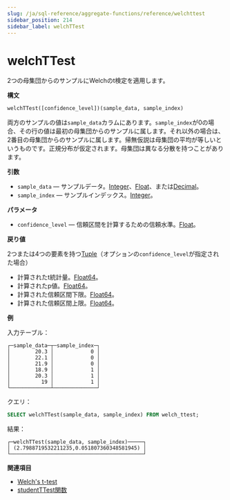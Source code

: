 ```yaml
---
slug: /ja/sql-reference/aggregate-functions/reference/welchttest
sidebar_position: 214
sidebar_label: welchTTest
---
```


# welchTTest

2つの母集団からのサンプルにWelchのt検定を適用します。

**構文**

``` sql
welchTTest([confidence_level])(sample_data, sample_index)
```

両方のサンプルの値は`sample_data`カラムにあります。`sample_index`が0の場合、その行の値は最初の母集団からのサンプルに属します。それ以外の場合は、2番目の母集団からのサンプルに属します。帰無仮説は母集団の平均が等しいというものです。正規分布が仮定されます。母集団は異なる分散を持つことがあります。

**引数**

- `sample_data` — サンプルデータ。[Integer](../../../sql-reference/data-types/int-uint.md)、[Float](../../../sql-reference/data-types/float.md)、または[Decimal](../../../sql-reference/data-types/decimal.md)。
- `sample_index` — サンプルインデックス。[Integer](../../../sql-reference/data-types/int-uint.md)。

**パラメータ**

- `confidence_level` — 信頼区間を計算するための信頼水準。[Float](../../../sql-reference/data-types/float.md)。

**戻り値**

2つまたは4つの要素を持つ[Tuple](../../../sql-reference/data-types/tuple.md)（オプションの`confidence_level`が指定された場合）

- 計算されたt統計量。[Float64](../../../sql-reference/data-types/float.md)。
- 計算されたp値。[Float64](../../../sql-reference/data-types/float.md)。
- 計算された信頼区間下限。[Float64](../../../sql-reference/data-types/float.md)。
- 計算された信頼区間上限。[Float64](../../../sql-reference/data-types/float.md)。


**例**

入力テーブル：

``` text
┌─sample_data─┬─sample_index─┐
│        20.3 │            0 │
│        22.1 │            0 │
│        21.9 │            0 │
│        18.9 │            1 │
│        20.3 │            1 │
│          19 │            1 │
└─────────────┴──────────────┘
```

クエリ：

``` sql
SELECT welchTTest(sample_data, sample_index) FROM welch_ttest;
```

結果：

``` text
┌─welchTTest(sample_data, sample_index)─────┐
│ (2.7988719532211235,0.051807360348581945) │
└───────────────────────────────────────────┘
```

**関連項目**

- [Welch's t-test](https://en.wikipedia.org/wiki/Welch%27s_t-test)
- [studentTTest関数](studentttest.md#studentttest)
